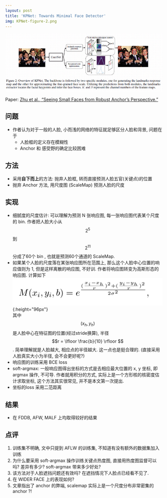 ```yaml
---
layout: post
title: 'KPNet: Towards Minimal Face Detector'
img: KPNet-figure-2.png
---
```


![](/assets/img/KPNet-figure-2-full.png)

Paper: [Zhu et al., “Seeing Small Faces from Robust Anchor’s Perspective.”](http://arxiv.org/abs/1802.09058)

## 问题

- 作者认为对于一般的人脸, 小而浅的网络的特征就足够区分人脸和背景, 问题在于
  - 人脸框的定义存在模糊性
  - Anchor 和 感受野的确定比较困难


## 方法

- 采用**自下而上**的方法: 抛弃人脸框, 转而直接预测人脸五官(关键点)的位置
- 抛弃 Anchor 方法, 用尺度图 (ScaleMap) 预测人脸的尺度

## 实现

- 细腻度的尺度估计: 可以理解为预测 N 张响应图, 每一张响应图代表某个尺度的 bin. 作者把人脸大小从 $$2^5$$ 到 $$2^11$$分成了60个 bin , 也就是预测60个通道的 ScaleMap. 
- 如果某个人脸的尺度落在某张响应图所在范围上, 那么这个人脸中心位置的响应值则为 1, 但是这样离散的响应图, 不好训. 作者将响应图转变为高斯形态的响应图. 计算如下  
  ![](/assets/img/KPNet-eq-3.png){:height="96px"}   
  其中 $$(x_h, y_h)$$ 是人脸中心在特征图的位置(经过stride换算), 半径 $$r = \lfloor \frac{b}{10} \rfloor $$. 简单理解就是人脸越大, 相应点的半径越大. 这一点也是挺合理的. (直接采用人脸真实大小为半径, 会不会更好呢?)
- 响应图的训练采用 BCE loss
- soft-argmax: 一般响应图得出坐标的方式是去相应最大位置的 x, y 坐标, 即 argmax 操作, 不可导. 作者就用积分的方式, 实际上是一个方形核的核密度估计求取坐标, 这个方法其实很常见, 并不是本文第一次提出. 
- 坐标的loss 采用二范距离

## 结果

- 在 FDDB, AFW, MALF 上均取得较好的结果

## 点评

1. 训练集不明确, 文中只提到 AFLW 的训练集, 不知道有没有额外的数据集加入训练
2. 为什么要采用 soft-argmax 操作训练关键点热度图, 直接用热度图监督可以吗? 差异有多少? soft-argmax 带来多少好处?
3. 该方法对于人脸遮挡问题还有效吗? 在遮挡情况下人脸点已经看不见了. 
4. 在 WIDER FACE 上的表现如何?
5. 文章指出了 anchor 的弊端, scalemap 实际上是一个尺度分布非常密集的 anchor ?!

